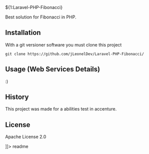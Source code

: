 <snippet>
  <content><![CDATA[
  
# ${1:Laravel-PHP-Fibonacci}

Best solution for Fibonacci in PHP.

## Installation

With a git versioner software you must clone this project
```
git clone https://github.com/jLeonelDev/Laravel-PHP-Fibonacci/
```

## Usage (Web Services Details)

:)

## History

This project was made for a abilities test in accenture.

## License

Apache License 2.0

]]></content>
  <tabTrigger>readme</tabTrigger>
</snippet>

